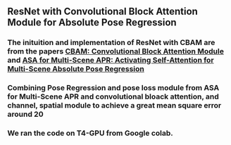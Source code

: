 ## ResNet with Convolutional Block Attention Module for Absolute Pose Regression

### The inituition and implementation of ResNet with CBAM are from the papers [CBAM: Convolutional Block Attention Module](https://arxiv.org/abs/1807.06521) and [ASA for Multi-Scene APR: Activating Self-Attention for Multi-Scene Absolute Pose Regression](https://arxiv.org/abs/2411.01443)

### Combining Pose Regression and pose loss module from ASA for Multi-Scene APR and convolutional bloack attention, and channel, spatial module to achieve a great mean square error around 20

### We ran the code on T4-GPU from Google colab.